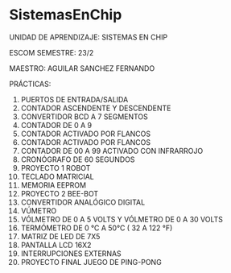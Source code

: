 # SistemasEnChip
 
UNIDAD DE APRENDIZAJE:  SISTEMAS EN CHIP

ESCOM 
SEMESTRE: 23/2

MAESTRO: AGUILAR SANCHEZ FERNANDO

PRÁCTICAS:
1. PUERTOS DE ENTRADA/SALIDA
2. CONTADOR ASCENDENTE Y DESCENDENTE
3. CONVERTIDOR BCD A 7 SEGMENTOS
4. CONTADOR DE 0 A 9
5. CONTADOR ACTIVADO POR FLANCOS
6. CONTADOR ACTIVADO POR FLANCOS
7. CONTADOR DE 00 A 99 ACTIVADO CON INFRARROJO
8. CRONÓGRAFO DE 60 SEGUNDOS
9. PROYECTO 1 ROBOT
10. TECLADO MATRICIAL
11. MEMORIA EEPROM
12. PROYECTO 2 BEE-BOT
13. CONVERTIDOR ANALÓGICO DIGITAL
14. VÚMETRO
15. VÓLMETRO DE 0 A 5 VOLTS Y VÓLMETRO DE 0 A 30 VOLTS
16. TERMÓMETRO DE 0 °C A 50°C ( 32 A 122 °F)
17. MATRIZ DE LED DE 7X5
18. PANTALLA LCD 16X2
19. INTERRUPCIONES EXTERNAS
20. PROYECTO FINAL JUEGO DE PING-PONG
